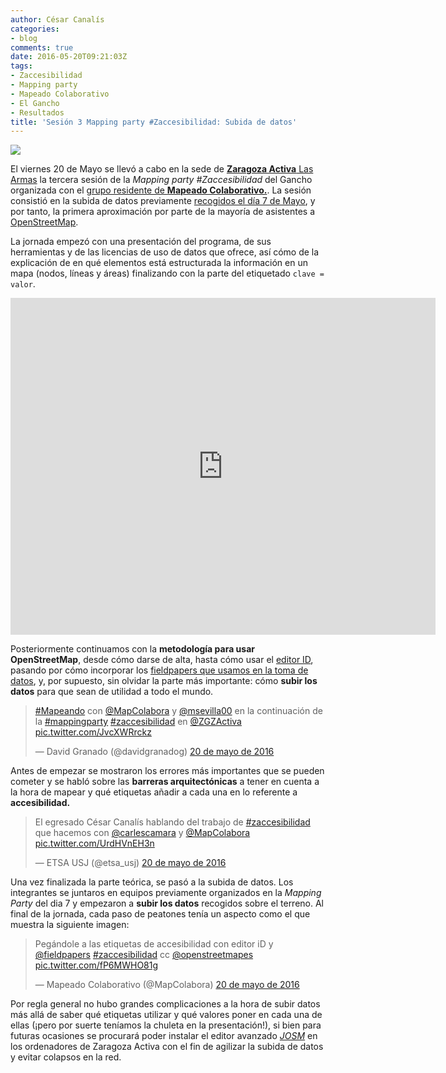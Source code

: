 ```yaml
---
author: César Canalís
categories:
- blog
comments: true
date: 2016-05-20T09:21:03Z
tags:
- Zaccesibilidad
- Mapping party
- Mapeado Colaborativo
- El Gancho
- Resultados
title: 'Sesión 3 Mapping party #Zaccesibilidad: Subida de datos'
---
```


![](/media/IMG_20160520_101415_1.jpg)

El viernes 20 de Mayo se llevó a cabo en la sede de [**Zaragoza Activa** Las Armas](http://www.openstreetmap.org/node/2353638893) la tercera sesión de la *Mapping party #Zaccesibilidad* del Gancho organizada con el [grupo residente de **Mapeado Colaborativo.**](/blog/2016/04/07/mapeado-colaborativo-zac.html). La sesión consistió en la subida de datos previamente [recogidos el día 7 de Mayo](/blog/2016/05/07/sesion-2-mapeado-colaborativo.html), y por tanto, la primera aproximación por parte de la mayoría de asistentes a [OpenStreetMap](http://openstreetmap.org).

La jornada empezó con una presentación del programa, de sus herramientas y de las licencias de uso de datos que ofrece, así cómo de la explicación de en qué elementos está estructurada la información en un mapa (nodos, líneas y áreas) finalizando con la parte del etiquetado  `clave = valor`.

<iframe src="https://docs.google.com/presentation/d/1fNkMubr5i3Smd2FoQPXXwhr8ZcG_9I_qPNKoyBx0NzA/embed?start=false&loop=false&delayms=3000" frameborder="0" width="680" height="539" allowfullscreen="true" mozallowfullscreen="true" webkitallowfullscreen="true"></iframe>

Posteriormente continuamos con la **metodología para usar OpenStreetMap**, desde cómo darse de alta, hasta cómo usar el [editor ID](https://wiki.openstreetmap.org/wiki/ID), pasando por cómo incorporar   los [fieldpapers que usamos en la toma de datos](http://fieldpapers.org/atlases/3mn0q95z), y, por supuesto, sin olvidar la parte más importante: cómo **subir los datos** para que sean de utilidad a todo el mundo.

<blockquote class="twitter-tweet" data-lang="es" data-width="550"><p lang="es" dir="ltr"><a href="https://twitter.com/hashtag/Mapeando?src=hash">#Mapeando</a> con <a href="https://twitter.com/MapColabora">@MapColabora</a> y <a href="https://twitter.com/msevilla00">@msevilla00</a> en la continuación de la <a href="https://twitter.com/hashtag/mappingparty?src=hash">#mappingparty</a> <a href="https://twitter.com/hashtag/zaccesibilidad?src=hash">#zaccesibilidad</a> en <a href="https://twitter.com/ZGZActiva">@ZGZActiva</a> <a href="https://t.co/JvcXWRrckz">pic.twitter.com/JvcXWRrckz</a></p>&mdash; David Granado (@davidgranadog) <a href="https://twitter.com/davidgranadog/status/733591340257185792">20 de mayo de 2016</a></blockquote>
<script async src="//platform.twitter.com/widgets.js" charset="utf-8"></script>

Antes de empezar se mostraron los errores más importantes que se pueden cometer y se habló sobre las **barreras arquitectónicas** a tener en cuenta a la hora de mapear y qué etiquetas añadir a cada una en lo referente a **accesibilidad.**

<blockquote class="twitter-tweet" data-lang="es" data-width="550"><p lang="es" dir="ltr">El egresado César Canalís hablando del trabajo de <a href="https://twitter.com/hashtag/zaccesibilidad?src=hash">#zaccesibilidad</a> que hacemos con <a href="https://twitter.com/carlescamara">@carlescamara</a> y <a href="https://twitter.com/MapColabora">@MapColabora</a> <a href="https://t.co/UrdHVnEH3n">pic.twitter.com/UrdHVnEH3n</a></p>&mdash; ETSA USJ (@etsa_usj) <a href="https://twitter.com/etsa_usj/status/733601045415239680">20 de mayo de 2016</a></blockquote>
<script async src="//platform.twitter.com/widgets.js" charset="utf-8"></script>

Una vez finalizada la parte teórica, se pasó a la subida de datos. Los integrantes se juntaros en equipos previamente organizados en la *Mapping Party* del dia 7 y empezaron a **subir los datos** recogidos sobre el terreno. Al final de la jornada, cada paso de peatones tenía un aspecto como el que muestra la siguiente imagen:

<blockquote class="twitter-tweet" data-lang="es" data-width="550"><p lang="es" dir="ltr">Pegándole a las etiquetas de accesibilidad con editor iD y <a href="https://twitter.com/fieldpapers">@fieldpapers</a>  <a href="https://twitter.com/hashtag/zaccesibilidad?src=hash">#zaccesibilidad</a> cc <a href="https://twitter.com/openstreetmapes">@openstreetmapes</a> <a href="https://t.co/fP6MWHO81g">pic.twitter.com/fP6MWHO81g</a></p>&mdash; Mapeado Colaborativo (@MapColabora) <a href="https://twitter.com/MapColabora/status/733623429673410561">20 de mayo de 2016</a></blockquote>
<script async src="//platform.twitter.com/widgets.js" charset="utf-8"></script>

Por regla general no hubo grandes complicaciones a la hora de subir datos más allá de saber qué etiquetas utilizar y qué valores poner en cada una de ellas (¡pero por suerte teníamos la chuleta en la presentación!), si bien para futuras ocasiones se procurará poder instalar el editor avanzado [*JOSM*](http://josm.openstreetmap.de/) en los ordenadores de Zaragoza Activa con el fin de agilizar la subida de datos y evitar colapsos en la red.
